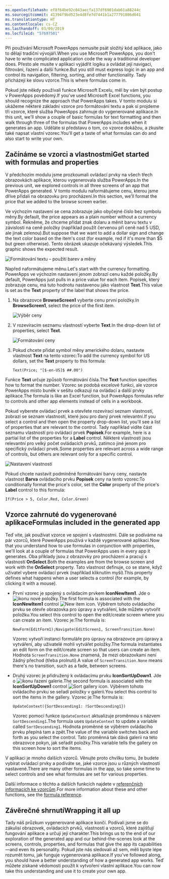 ```yaml
---
ms.openlocfilehash: ef8f64be92c043aecfa137df6901dab61a88244c
ms.sourcegitcommit: 41394f9bd523e4d8fe7d7441b1a277791806d041
ms.translationtype: HT
ms.contentlocale: cs-CZ
ms.lasthandoff: 03/09/2019
ms.locfileid: "57697501"
---
```

<span data-ttu-id="9ba7c-101">Při používání Microsoft PowerApps nemusíte psát složitý kód aplikace, jako to dělají tradiční vývojáři.</span><span class="sxs-lookup"><span data-stu-id="9ba7c-101">When you use Microsoft PowerApps, you don't have to write complicated application code the way a traditional developer does.</span></span> <span data-ttu-id="9ba7c-102">Přesto ale musíte v aplikaci vyjádřit logiku a ovládat její navigaci, filtrování, řazení a další funkce.</span><span class="sxs-lookup"><span data-stu-id="9ba7c-102">But you still must express logic in an app and control its navigation, filtering, sorting, and other functionality.</span></span> <span data-ttu-id="9ba7c-103">Tady přicházejí ke slovu vzorce.</span><span class="sxs-lookup"><span data-stu-id="9ba7c-103">This is where formulas come in.</span></span>

<span data-ttu-id="9ba7c-104">Pokud jste někdy používali funkce Microsoft Excelu, měl by vám být postup v PowerApps povědomý.</span><span class="sxs-lookup"><span data-stu-id="9ba7c-104">If you've used Microsoft Excel functions, you should recognize the approach that PowerApps takes.</span></span> <span data-ttu-id="9ba7c-105">V tomto modulu si ukážeme některé základní vzorce pro formátování textu a pak si projdeme tři vzorce, které služba PowerApps zahrnuje do vygenerované aplikace.</span><span class="sxs-lookup"><span data-stu-id="9ba7c-105">In this unit, we'll show a couple of basic formulas for text formatting and then walk through three of the formulas that PowerApps includes when it generates an app.</span></span> <span data-ttu-id="9ba7c-106">Uděláte si představu o tom, co vzorce dokážou, a zkusíte také napsat vlastní vzorec.</span><span class="sxs-lookup"><span data-stu-id="9ba7c-106">You'll get a taste of what formulas can do and also start to write your own.</span></span>

## <a name="get-started-with-formulas-and-properties"></a><span data-ttu-id="9ba7c-107">Začínáme se vzorci a vlastnostmi</span><span class="sxs-lookup"><span data-stu-id="9ba7c-107">Get started with formulas and properties</span></span>
<span data-ttu-id="9ba7c-108">V předchozím modulu jsme prozkoumali ovládací prvky na všech třech obrazovkách aplikace, kterou vygenerovala služba PowerApps.</span><span class="sxs-lookup"><span data-stu-id="9ba7c-108">In the previous unit, we explored controls in all three screens of an app that PowerApps generated.</span></span> <span data-ttu-id="9ba7c-109">V tomto modulu naformátujeme cenu, kterou jsme dříve přidali na obrazovku pro procházení.</span><span class="sxs-lookup"><span data-stu-id="9ba7c-109">In this section, we'll format the price that we added to the browse screen earlier.</span></span>

<span data-ttu-id="9ba7c-110">Ve výchozím nastavení se cena zobrazuje jako obyčejné číslo bez symbolu měny.</span><span class="sxs-lookup"><span data-stu-id="9ba7c-110">By default, the price appears as a plain number without a currency symbol.</span></span> <span data-ttu-id="9ba7c-111">Řekněme, že chceme přidat znak dolaru a měnit barvu textu v závislosti na ceně položky (například použít červenou při ceně nad 5 USD, ale jinak zelenou).</span><span class="sxs-lookup"><span data-stu-id="9ba7c-111">But suppose that we want to add a dollar sign and change the text color based on the item's cost (for example, red if it's more than $5 but green otherwise).</span></span> <span data-ttu-id="9ba7c-112">Tento obrázek ukazuje očekávaný výsledek.</span><span class="sxs-lookup"><span data-stu-id="9ba7c-112">This graphic shows the expected result.</span></span>

![Formátování textu – použití barev a měny](../media/conditional-format.png)

<span data-ttu-id="9ba7c-114">Napřed naformátujeme měnu.</span><span class="sxs-lookup"><span data-stu-id="9ba7c-114">Let's start with the currency formatting.</span></span> <span data-ttu-id="9ba7c-115">PowerApps ve výchozím nastavení jenom zobrazí cenu každé položky.</span><span class="sxs-lookup"><span data-stu-id="9ba7c-115">By default, PowerApps just pulls in a price value for each item.</span></span> <span data-ttu-id="9ba7c-116">Popisek, který zobrazuje cenu, má tuto hodnotu nastavenou jako vlastnost **Text**.</span><span class="sxs-lookup"><span data-stu-id="9ba7c-116">This value is set as the **Text** property of the label that shows the price.</span></span>

1. <span data-ttu-id="9ba7c-117">Na obrazovce **BrowseScreen1** vyberte cenu první položky.</span><span class="sxs-lookup"><span data-stu-id="9ba7c-117">In **BrowseScreen1**, select the price of the first item.</span></span>

    ![Výběr ceny](../media/select-price.png)

1. <span data-ttu-id="9ba7c-119">V rozevíracím seznamu vlastností vyberte **Text**.</span><span class="sxs-lookup"><span data-stu-id="9ba7c-119">In the drop-down list of properties, select **Text**.</span></span>

    ![Formátování ceny](../media/powerapps-formulas1.png)

1. <span data-ttu-id="9ba7c-121">Pokud chcete přidat symbol měny amerického dolaru, nastavte vlastnost **Text** na tento vzorec:</span><span class="sxs-lookup"><span data-stu-id="9ba7c-121">To add the currency symbol for US dollars, set the **Text** property to this formula:</span></span>

    `Text(Price; "[$-en-US]$ ##.00")`

<span data-ttu-id="9ba7c-122">Funkce **Text** určuje způsob formátování čísla.</span><span class="sxs-lookup"><span data-stu-id="9ba7c-122">The **Text** function specifies how to format the number.</span></span> <span data-ttu-id="9ba7c-123">Vzorec se podobá excelové funkci, ale vzorce PowerApps místo buněk v sešitu odkazují na ovládací a další prvky aplikace.</span><span class="sxs-lookup"><span data-stu-id="9ba7c-123">The formula is like an Excel function, but PowerApps formulas refer to controls and other app elements instead of cells in a workbook.</span></span>

<span data-ttu-id="9ba7c-124">Pokud vyberete ovládací prvek a otevřete rozevírací seznam vlastností, zobrazí se seznam vlastností, které jsou pro daný prvek relevantní.</span><span class="sxs-lookup"><span data-stu-id="9ba7c-124">If you select a control and then open the property drop-down list, you'll see a list of properties that are relevant to the control.</span></span> <span data-ttu-id="9ba7c-125">Tady například vidíte část seznamu vlastností pro ovládací prvek **Popisek**.</span><span class="sxs-lookup"><span data-stu-id="9ba7c-125">For example, here is a partial list of the properties for a **Label** control.</span></span> <span data-ttu-id="9ba7c-126">Některé vlastnosti jsou relevantní pro velký počet ovládacích prvků, zatímco jiné jenom pro specifický ovládací prvek.</span><span class="sxs-lookup"><span data-stu-id="9ba7c-126">Some properties are relevant across a wide range of controls, but others are relevant only for a specific control.</span></span>

![Nastavení vlastností](../media/powerapps-formulas4.png)

<span data-ttu-id="9ba7c-128">Pokud chcete nastavit podmíněné formátování barvy ceny, nastavte vlastnost **Barva** ovládacího prvku **Popisek** ceny na tento vzorec:</span><span class="sxs-lookup"><span data-stu-id="9ba7c-128">To conditionally format the price's color, set the **Color** property of the price's **Label** control to this formula:</span></span>

`If(Price > 5, Color.Red, Color.Green)`

## <a name="formulas-included-in-the-generated-app"></a><span data-ttu-id="9ba7c-129">Vzorce zahrnuté do vygenerované aplikace</span><span class="sxs-lookup"><span data-stu-id="9ba7c-129">Formulas included in the generated app</span></span>
<span data-ttu-id="9ba7c-130">Teď víte, jak používat vzorce ve spojení s vlastnostmi. Dále se podíváme na pár vzorců, které PowerApps používá v každé vygenerované aplikaci.</span><span class="sxs-lookup"><span data-stu-id="9ba7c-130">Now that you understand how to use formulas in conjunction with properties, we'll look at a couple of formulas that PowerApps uses in every app it generates.</span></span> <span data-ttu-id="9ba7c-131">Oba příklady jsou z obrazovky pro procházení a pracují s vlastností **OnSelect**.</span><span class="sxs-lookup"><span data-stu-id="9ba7c-131">Both the examples are from the browse screen and work with the **OnSelect** property.</span></span> <span data-ttu-id="9ba7c-132">Tato vlastnost definuje, co se stane, když uživatel vybere ovládací prvek (například kliknutím myší).</span><span class="sxs-lookup"><span data-stu-id="9ba7c-132">This property defines what happens when a user selects a control (for example, by clicking it with a mouse).</span></span>

* <span data-ttu-id="9ba7c-133">První vzorec je spojený s ovládacím prvkem **IconNewItem1**. Jde o ![ikonu nové položky](../media/powerapps-icon-add-item.png).</span><span class="sxs-lookup"><span data-stu-id="9ba7c-133">The first formula is associated with the **IconNewItem1** control ![New item icon](../media/powerapps-icon-add-item.png).</span></span> <span data-ttu-id="9ba7c-134">Výběrem tohoto ovládacího prvku se otevře obrazovka pro úpravy a vytváření, kde můžete vytvořit položku.</span><span class="sxs-lookup"><span data-stu-id="9ba7c-134">You select this control to open the edit/create screen where you can create an item.</span></span> <span data-ttu-id="9ba7c-135">Vzorec je:</span><span class="sxs-lookup"><span data-stu-id="9ba7c-135">The formula is:</span></span>

    `NewForm(EditForm1);Navigate(EditScreen1, ScreenTransition.None)`

    <span data-ttu-id="9ba7c-136">Vzorec vytvoří instanci formuláře pro úpravy na obrazovce pro úpravy a vytváření, aby uživatelé mohli vytvářet položky.</span><span class="sxs-lookup"><span data-stu-id="9ba7c-136">The formula instantiates an edit form on the edit/create screen so that users can create an item.</span></span> <span data-ttu-id="9ba7c-137">Hodnota `ScreenTransition.None` znamená, že mezi obrazovkami není žádný přechod (třeba prolnutí).</span><span class="sxs-lookup"><span data-stu-id="9ba7c-137">A value of `ScreenTransition.None` means there's no transition, such as a fade, between screens.</span></span>

* <span data-ttu-id="9ba7c-138">Druhý vzorec je přidružený k ovládacímu prvku **IconSortUpDown1**. Jde o ![ikonu řazení galerie](../media/powerapps-icon-sort.png).</span><span class="sxs-lookup"><span data-stu-id="9ba7c-138">The second formula is associated with the **IconSortUpDown1** control ![Sort gallery icon](../media/powerapps-icon-sort.png).</span></span> <span data-ttu-id="9ba7c-139">Výběrem tohoto ovládacího prvku se seřadí položky v galerii.</span><span class="sxs-lookup"><span data-stu-id="9ba7c-139">You select this control to sort the items in the gallery.</span></span> <span data-ttu-id="9ba7c-140">Vzorec je:</span><span class="sxs-lookup"><span data-stu-id="9ba7c-140">The formula is:</span></span>

    `UpdateContext({SortDescending1: !SortDescending1})`

    <span data-ttu-id="9ba7c-141">Vzorec pomocí funkce `UpdateContext` aktualizuje proměnnou s názvem `SortDescending1`.</span><span class="sxs-lookup"><span data-stu-id="9ba7c-141">The formula uses `UpdateContext` to update a variable called `SortDescending1`.</span></span> <span data-ttu-id="9ba7c-142">Hodnota proměnné se výběrem ovládacího prvku přepíná tam a zpět.</span><span class="sxs-lookup"><span data-stu-id="9ba7c-142">The value of the variable switches back and forth as you select the control.</span></span> <span data-ttu-id="9ba7c-143">Tato proměnná tak dává galerii na této obrazovce pokyn, jak seřadit položky.</span><span class="sxs-lookup"><span data-stu-id="9ba7c-143">This variable tells the gallery on this screen how to sort the items.</span></span>

<span data-ttu-id="9ba7c-144">V aplikaci je mnoho dalších vzorců. Věnujte proto chvilku tomu, že budete vybírat ovládací prvky a podíváte se, jaké vzorce jsou u různých vlastností nastavené.</span><span class="sxs-lookup"><span data-stu-id="9ba7c-144">There are many other formulas in the app, so take some time to select controls and see what formulas are set for various properties.</span></span>

<span data-ttu-id="9ba7c-145">Další informace o těchto a dalších funkcích najdete v [referenčních informacích ke vzorcům](https://docs.microsoft.com/powerapps/maker/canvas-apps/formula-reference).</span><span class="sxs-lookup"><span data-stu-id="9ba7c-145">For more information about these and other functions, see the [formula reference](https://docs.microsoft.com/powerapps/maker/canvas-apps/formula-reference).</span></span>

## <a name="wrapping-it-all-up"></a><span data-ttu-id="9ba7c-146">Závěrečné shrnutí</span><span class="sxs-lookup"><span data-stu-id="9ba7c-146">Wrapping it all up</span></span>
<span data-ttu-id="9ba7c-147">Tady náš průzkum vygenerované aplikace končí. Podívali jsme se do zákulisí obrazovek, ovládacích prvků, vlastností a vzorců, které zajišťují fungování aplikace a určují její charakter.</span><span class="sxs-lookup"><span data-stu-id="9ba7c-147">This brings us to the end of our exploration of the generated app and our behind-the-scenes look at the screens, controls, properties, and formulas that give the app its capabilities—and even its personality.</span></span> <span data-ttu-id="9ba7c-148">Pokud jste nás sledovali až sem, měli byste lépe rozumět tomu, jak funguje vygenerovaná aplikace.</span><span class="sxs-lookup"><span data-stu-id="9ba7c-148">If you've followed along, you should have a better understanding of how a generated app works.</span></span> <span data-ttu-id="9ba7c-149">Teď můžete získané vědomosti použít k vytvoření vlastní aplikace.</span><span class="sxs-lookup"><span data-stu-id="9ba7c-149">You can now take this understanding and use it to create your own app.</span></span>